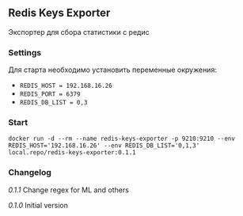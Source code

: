 ## Redis Keys Exporter

Экспортер для сбора статистики с редис

### Settings

Для старта необходимо установить переменные окружения:

*  ``REDIS_HOST = 192.168.16.26``
*  ``REDIS_PORT = 6379``
*  ``REDIS_DB_LIST = 0,3``

### Start

```
docker run -d --rm --name redis-keys-exporter -p 9210:9210 --env REDIS_HOST='192.168.16.26' --env REDIS_DB_LIST='0,1,3' local.repo/redis-keys-exporter:0.1.1
```

### Changelog

*0.1.1* Change regex for ML and others

*0.1.0* Initial version

